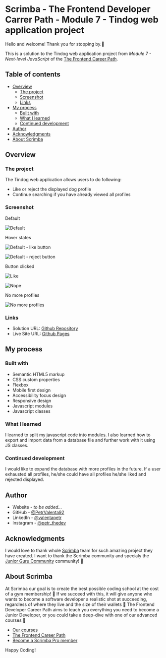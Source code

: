 # Scrimba - The Frontend Developer Carrer Path - Module 7 - Tindog web application project

Hello and welcome! Thank you for stopping by.🤠

This is a solution to the Tindog web application project from _Module 7 - Next-level JavaScript_ of the [The Frontend Career Path](https://scrimba.com/learn/frontend).

## Table of contents

- [Overview](#overview)
  - [The project](#the-challenge)
  - [Screenshot](#screenshot)
  - [Links](#links)
- [My process](#my-process)
  - [Built with](#built-with)
  - [What I learned](#what-i-learned)
  - [Continued development](#continued-development)
- [Author](#author)
- [Acknowledgments](#acknowledgments)
- [About Scrimba](#about-scrimba)

## Overview

### The project

The Tindog web application allows users to do following:

- Like or reject the displayed dog profile
- Continue searching if you have already viewed all profiles

### Screenshot

Default

![Default](./images/screenshots/Screenshot_default.png)

Hover states

![Default - like button](./images/screenshots/Screenshot_default_hoverLike.png)

![Default - reject button](./images/screenshots/Screenshot_default_hoverNope.png)

Button clicked

![Like](./images/screenshots/Screenshot_like.png)

![Nope](./images/screenshots/Screenshot_nope.png)

No more profiles

![No more profiles](./images/screenshots/Screenshot_end.png)

### Links

- Solution URL: [Github Repository](https://github.com/PetrValenta92/tindog)
- Live Site URL: [Github Pages](https://petrvalenta92.github.io/tindog/)

## My process

### Built with

- Semantic HTML5 markup
- CSS custom properties
- Flexbox
- Mobile first design
- Accessibility focus design
- Responsive design
- Javascript modules
- Javascript classes

### What I learned

I learned to split my javascript code into modules. I also learned how to export and import data from a database file and further work with it using JS classes.

### Continued development

I would like to expand the database with more profiles in the future. If a user exhausted all profiles, he/she could have all profiles he/she liked and rejected displayed.

## Author

- Website - _to be added..._
- GitHub - [@PetrValenta92](https://github.com/PetrValenta92)
- LinkedIn - [@valentapetr](https://www.linkedin.com/in/valentapetr/)
- Instagram - [@petr_thedev](https://www.instagram.com/petr_thedev/)

## Acknowledgments

I would love to thank whole [Scrimba](https://scrimba.com) team for such amazing project they have created. I want to thank the Scrimba community and specialy the [Junior Guru Community](https://junior.guru/) community! 🐣

## About Scrimba

At Scrimba our goal is to create the best possible coding school at the cost of a gym membership! 💜
If we succeed with this, it will give anyone who wants to become a software developer a realistic shot at succeeding, regardless of where they live and the size of their wallets 🎉
The Frontend Developer Career Path aims to teach you everything you need to become a Junior Developer, or you could take a deep-dive with one of our advanced courses 🚀

- [Our courses](https://scrimba.com/allcourses)
- [The Frontend Career Path](https://scrimba.com/learn/frontend)
- [Become a Scrimba Pro member](https://scrimba.com/pricing)

Happy Coding!
